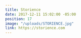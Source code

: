 ```yaml
---
title: Storience
date: 2017-12-11 15:02:00 -05:00
position: 17
image: "/uploads/STORIENCE.jpg"
link: https://storience.com
---
```


